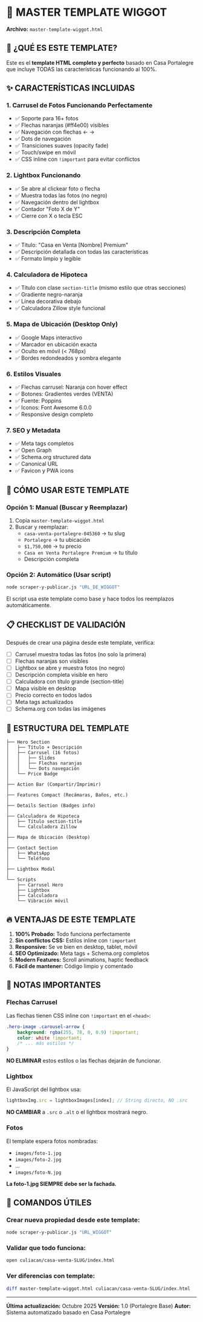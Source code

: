 # 📄 MASTER TEMPLATE WIGGOT

**Archivo:** `master-template-wiggot.html`

## 🎯 ¿QUÉ ES ESTE TEMPLATE?

Este es el **template HTML completo y perfecto** basado en Casa Portalegre que incluye TODAS las características funcionando al 100%.

## ✨ CARACTERÍSTICAS INCLUIDAS

### 1. **Carrusel de Fotos Funcionando Perfectamente**
- ✅ Soporte para 16+ fotos
- ✅ Flechas naranjas (#ff4e00) visibles
- ✅ Navegación con flechas ← →
- ✅ Dots de navegación
- ✅ Transiciones suaves (opacity fade)
- ✅ Touch/swipe en móvil
- ✅ CSS inline con `!important` para evitar conflictos

### 2. **Lightbox Funcionando**
- ✅ Se abre al clickear foto o flecha
- ✅ Muestra todas las fotos (no negro)
- ✅ Navegación dentro del lightbox
- ✅ Contador "Foto X de Y"
- ✅ Cierre con X o tecla ESC

### 3. **Descripción Completa**
- ✅ Título: "Casa en Venta [Nombre] Premium"
- ✅ Descripción detallada con todas las características
- ✅ Formato limpio y legible

### 4. **Calculadora de Hipoteca**
- ✅ Título con clase `section-title` (mismo estilo que otras secciones)
- ✅ Gradiente negro-naranja
- ✅ Línea decorativa debajo
- ✅ Calculadora Zillow style funcional

### 5. **Mapa de Ubicación (Desktop Only)**
- ✅ Google Maps interactivo
- ✅ Marcador en ubicación exacta
- ✅ Oculto en móvil (< 768px)
- ✅ Bordes redondeados y sombra elegante

### 6. **Estilos Visuales**
- ✅ Flechas carrusel: Naranja con hover effect
- ✅ Botones: Gradientes verdes (VENTA)
- ✅ Fuente: Poppins
- ✅ Iconos: Font Awesome 6.0.0
- ✅ Responsive design completo

### 7. **SEO y Metadata**
- ✅ Meta tags completos
- ✅ Open Graph
- ✅ Schema.org structured data
- ✅ Canonical URL
- ✅ Favicon y PWA icons

## 🔧 CÓMO USAR ESTE TEMPLATE

### Opción 1: Manual (Buscar y Reemplazar)

1. Copia `master-template-wiggot.html`
2. Buscar y reemplazar:
   - `casa-venta-portalegre-045360` → tu slug
   - `Portalegre` → tu ubicación
   - `$1,750,000` → tu precio
   - `Casa en Venta Portalegre Premium` → tu título
   - Descripción completa

### Opción 2: Automático (Usar script)

```bash
node scraper-y-publicar.js "URL_DE_WIGGOT"
```

El script usa este template como base y hace todos los reemplazos automáticamente.

## 📋 CHECKLIST DE VALIDACIÓN

Después de crear una página desde este template, verifica:

- [ ] Carrusel muestra todas las fotos (no solo la primera)
- [ ] Flechas naranjas son visibles
- [ ] Lightbox se abre y muestra fotos (no negro)
- [ ] Descripción completa visible en hero
- [ ] Calculadora con título grande (section-title)
- [ ] Mapa visible en desktop
- [ ] Precio correcto en todos lados
- [ ] Meta tags actualizados
- [ ] Schema.org con todas las imágenes

## 🎨 ESTRUCTURA DEL TEMPLATE

```
├── Hero Section
│   ├── Título + Descripción
│   ├── Carrusel (16 fotos)
│   │   ├── Slides
│   │   ├── Flechas naranjas
│   │   └── Dots navegación
│   └── Price Badge
│
├── Action Bar (Compartir/Imprimir)
│
├── Features Compact (Recámaras, Baños, etc.)
│
├── Details Section (Badges info)
│
├── Calculadora de Hipoteca
│   ├── Título section-title
│   └── Calculadora Zillow
│
├── Mapa de Ubicación (Desktop)
│
├── Contact Section
│   ├── WhatsApp
│   └── Teléfono
│
├── Lightbox Modal
│
└── Scripts
    ├── Carrusel Hero
    ├── Lightbox
    ├── Calculadora
    └── Vibración móvil
```

## 🔥 VENTAJAS DE ESTE TEMPLATE

1. **100% Probado:** Todo funciona perfectamente
2. **Sin conflictos CSS:** Estilos inline con `!important`
3. **Responsive:** Se ve bien en desktop, tablet, móvil
4. **SEO Optimizado:** Meta tags + Schema.org completos
5. **Modern Features:** Scroll animations, haptic feedback
6. **Fácil de mantener:** Código limpio y comentado

## 📝 NOTAS IMPORTANTES

### Flechas Carrusel
Las flechas tienen CSS inline con `!important` en el `<head>`:
```css
.hero-image .carousel-arrow {
    background: rgba(255, 78, 0, 0.9) !important;
    color: white !important;
    /* ... más estilos */
}
```

**NO ELIMINAR** estos estilos o las flechas dejarán de funcionar.

### Lightbox
El JavaScript del lightbox usa:
```javascript
lightboxImg.src = lightboxImages[index]; // String directo, NO .src
```

**NO CAMBIAR** a `.src` o `.alt` o el lightbox mostrará negro.

### Fotos
El template espera fotos nombradas:
- `images/foto-1.jpg`
- `images/foto-2.jpg`
- ...
- `images/foto-N.jpg`

**La foto-1.jpg SIEMPRE debe ser la fachada.**

## 🚀 COMANDOS ÚTILES

### Crear nueva propiedad desde este template:
```bash
node scraper-y-publicar.js "URL_WIGGOT"
```

### Validar que todo funciona:
```bash
open culiacan/casa-venta-SLUG/index.html
```

### Ver diferencias con template:
```bash
diff master-template-wiggot.html culiacan/casa-venta-SLUG/index.html
```

---

**Última actualización:** Octubre 2025
**Versión:** 1.0 (Portalegre Base)
**Autor:** Sistema automatizado basado en Casa Portalegre

